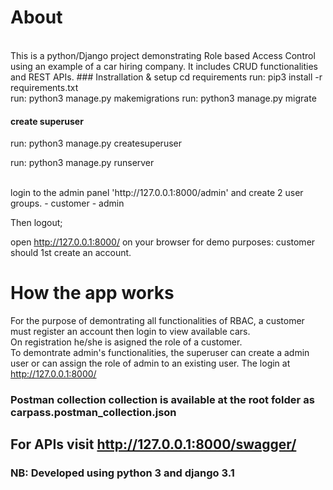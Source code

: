 # About 
<br/>
This is a python/Django project demonstrating Role based Access Control using an example of a car hiring company. It includes CRUD functionalities and REST APIs.    
### Instrallation & setup
cd requirements  
run: pip3 install -r requirements.txt  
<br/>
run: python3 manage.py makemigrations  
run: python3 manage.py migrate  

#### create superuser  
run: python3 manage.py createsuperuser  

run: python3 manage.py runserver  

<br>
login to the admin panel 'http://127.0.0.1:8000/admin' and create 2 user groups.  
- customer  
- admin  

Then logout;


open http://127.0.0.1:8000/ on your browser
for demo purposes: customer should 1st create an account.

# How the app works
For the purpose of demontrating all functionalities of RBAC, a customer must register an account then login to view available cars.<br/>
On registration he/she is asigned the role of a customer.<br/>
To demontrate admin's functionalities, the superuser can create a admin user or can assign the role of admin to an existing user. The login at http://127.0.0.1:8000/  

### Postman collection collection is available at the root folder as carpass.postman_collection.json  

## For APIs visit http://127.0.0.1:8000/swagger/



### NB: Developed using python 3 and django 3.1
